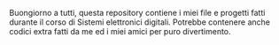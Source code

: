 Buongiorno a tutti, 
questa repository contiene i miei file e progetti fatti durante il corso di Sistemi elettronici digitali.
Potrebbe contenere anche codici extra fatti da me ed i miei amici per puro divertimento.
